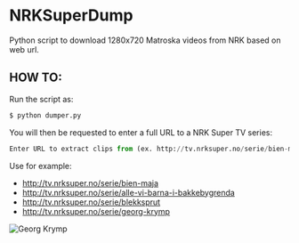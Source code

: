 NRKSuperDump
============

Python script to download 1280x720 Matroska videos from NRK based on web url. 

HOW TO:
-------
Run the script as:

```python
$ python dumper.py
```
You will then be requested to enter a full URL to a NRK Super TV series:

```python
Enter URL to extract clips from (ex. http://tv.nrksuper.no/serie/bien-maja): 
```

Use for example:

+ http://tv.nrksuper.no/serie/bien-maja
+ http://tv.nrksuper.no/serie/alle-vi-barna-i-bakkebygrenda
+ http://tv.nrksuper.no/serie/blekksprut
+ http://tv.nrksuper.no/serie/georg-krymp

![](http://gfx.nrk.no/w2B35ajFUfat5AXiX4VVRQpIkiMxs77gtFMEN4XNO9fw "Georg Krymp")
